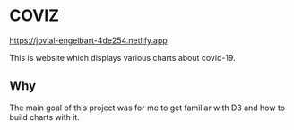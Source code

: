 # COVIZ

https://jovial-engelbart-4de254.netlify.app

This is website which displays various charts about covid-19.

## Why

The main goal of this project was for me to get familiar with D3 and how to build charts with it.
